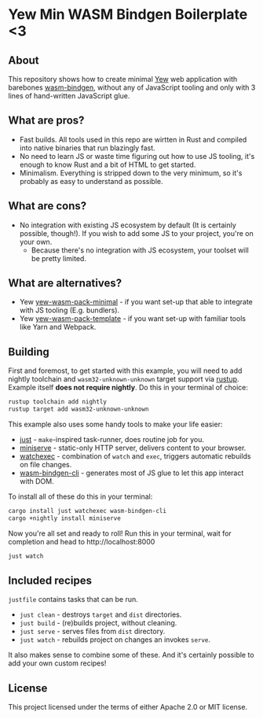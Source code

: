 Yew Min WASM Bindgen Boilerplate <3
===================================

[yew]: https://yew.rs
[wasm-bindgen]: https://crates.io/crates/wasm-bindgen
[wasm-bindgen-cli]: https://crates.io/crates/wasm-bindgen-cli
[watchexec]: https://crates.io/crates/watchexec
[miniserve]: https://crates.io/crates/miniserve
[rustup]: https://rustup.rs/
[just]: https://crates.io/crates/just
[yew-wasm-pack-template]: https://github.com/yewstack/yew-wasm-pack-template
[yew-wasm-pack-minimal]: https://github.com/yewstack/yew-wasm-pack-minimal

## About

This repository shows how to create minimal [Yew][yew] web application with barebones [wasm-bindgen][wasm-bindgen], without any of JavaScript tooling and only with 3 lines of hand-written JavaScript glue.

## What are pros?

- Fast builds. All tools used in this repo are wirtten in Rust and compiled into native binaries that run blazingly fast.
- No need to learn JS or waste time figuring out how to use JS tooling, it's enough to know Rust and a bit of HTML to get started.
- Minimalism. Everything is stripped down to the very minimum, so it's probably as easy to understand as possible.

## What are cons?

- No integration with existing JS ecosystem by default (It is certainly possible, though!). If you wish to add some JS to your project, you're on your own.
  - Because there's no integration with JS ecosystem, your toolset will be pretty limited.

## What are alternatives?

- Yew [yew-wasm-pack-minimal] - if you want set-up that able to integrate with JS tooling (E.g. bundlers).
- Yew [yew-wasm-pack-template] - if you want set-up with familiar tools like Yarn and Webpack.

## Building

First and foremost, to get started with this example, you will need to add nightly toolchain and `wasm32-unknown-unknown` target support via [rustup]. Example itself **does not require nightly**. Do this in your terminal of choice:
```sh
rustup toolchain add nightly
rustup target add wasm32-unknown-unknown
```

This example also uses some handy tools to make your life easier:

- [just] - `make`-inspired task-runner, does routine job for you.
- [miniserve] - static-only HTTP server, delivers content to your browser.
- [watchexec] - combination of `watch` and `exec`, triggers automatic rebuilds on file changes.
- [wasm-bindgen-cli] - generates most of JS glue to let this app interact with DOM.

To install all of these do this in your terminal:
```sh
cargo install just watchexec wasm-bindgen-cli
cargo +nightly install miniserve
```
Now you're all set and ready to roll! Run this in your terminal, wait for completion and head to http://localhost:8000
```sh
just watch
```

## Included recipes

`justfile` contains tasks that can be run.

- `just clean` - destroys `target` and `dist` directories.
- `just build` - (re)builds project, without cleaning.
- `just serve` - serves files from `dist` directory.
- `just watch` - rebuilds project on changes an invokes `serve`.

It also makes sense to combine some of these. And it's certainly possible to add your own custom recipes!

## License

This project licensed under the terms of either Apache 2.0 or MIT license.